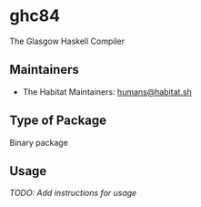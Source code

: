 # ghc84

The Glasgow Haskell Compiler

## Maintainers

* The Habitat Maintainers: <humans@habitat.sh>

## Type of Package

Binary package

## Usage

*TODO: Add instructions for usage*
